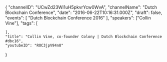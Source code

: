 {
    "channelID": "UCwZd23Wi1uH5pkvrYcw0WvA",
    "channelName": "Dutch Blockchain Conference",
    "date": "2016-06-22T10:16:31.000Z",
    "draft": false,
    "events": [
        "Dutch Blockchain Conference 2016"
    ],
    "speakers": ["Collin Vine"],
    "tags": [

    ],
    "title": "Collin Vine, co-founder Colony | Dutch Blockchain Conference #dbc16",
    "youtubeID": "ROC3jpV94n8"
}
